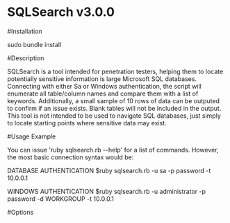 # SQLSearch v3.0.0

#Installation

sudo bundle install

#Description

SQLSearch is a tool intended for penetration testers, helping them to locate potentially sensitive information is large Microsoft SQL databases. Connecting with either Sa or Windows authentication, the script will enumerate all table/column names and compare them with a list of keywords. Additionally, a small sample of 10 rows of data can be outputed to confirm if an issue exists. Blank tables will not be included in the output. This tool is not intended to be used to navigate SQL databases, just simply to locate starting points where sensitive data may exist.

#Usage Example

You can issue 'ruby sqlsearch.rb --help' for a list of commands. However, the most basic connection syntax would be:

DATABASE AUTHENTICATION
$ruby sqlsearch.rb -u sa -p password -t 10.0.0.1

WINDOWS AUTHENTICATION
$ruby sqlsearch.rb -u administrator -p password -d WORKGROUP -t 10.0.0.1

#Options
